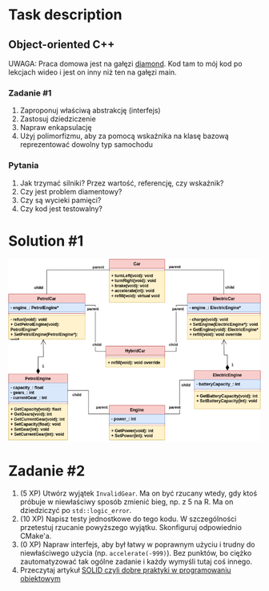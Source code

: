 




# Task description

## Object-oriented C++

UWAGA: Praca domowa jest na gałęzi [diamond](https://github.com/coders-school/Cars/tree/diamond). Kod tam to mój kod po lekcjach wideo i jest on inny niż ten na gałęzi main.

### Zadanie #1

1. <!-- .element: class="fragment fade-in" --> Zaproponuj właściwą abstrakcję (interfejs)
2. <!-- .element: class="fragment fade-in" --> Zastosuj dziedziczenie
3. <!-- .element: class="fragment fade-in" --> Napraw enkapsulację
4. <!-- .element: class="fragment fade-in" --> Użyj polimorfizmu, aby za pomocą wskaźnika na klasę bazową reprezentować dowolny typ samochodu

### Pytania

1. <!-- .element: class="fragment fade-in" --> Jak trzymać silniki? Przez wartość, referencję, czy wskaźnik?
2. <!-- .element: class="fragment fade-in" --> Czy jest problem diamentowy?
3. <!-- .element: class="fragment fade-in" --> Czy są wycieki pamięci?
4. <!-- .element: class="fragment fade-in" --> Czy kod jest testowalny?


# Solution #1

![Solution](./Cars.png)


# Zadanie #2
1. (5 XP) Utwórz wyjątek <code>InvalidGear</code>. Ma on być rzucany wtedy, gdy ktoś próbuje w niewłaściwy sposób zmienić bieg, np. z 5 na R. Ma on dziedziczyć po `std::logic_error`.
2. (10 XP) Napisz testy jednostkowe do tego kodu. W szczególności przetestuj rzucanie powyższego wyjątku. Skonfiguruj odpowiednio CMake'a.
3. (0 XP) Napraw interfejs, aby był łatwy w poprawnym użyciu i trudny do niewłaściwego użycia (np. <code>accelerate(-999)</code>). Bez punktów, bo ciężko zautomatyzować tak ogólne zadanie i każdy wymyśli tutaj coś innego.
4. Przeczytaj artykuł [SOLID czyli dobre praktyki w programowaniu obiektowym](https://www.samouczekprogramisty.pl/solid-czyli-dobre-praktyki-w-programowaniu-obiektowym/)